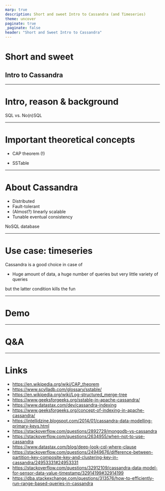 ```yaml
---
marp: true
description: Short and sweet Intro to Cassandra (and Timeseries)
theme: uncover
paginate: true
_paginate: false
header: "Short and Sweet Intro to Cassandra"
---
```


# Short and sweet

## Intro to Cassandra

---

# Intro, reason & background

SQL vs. No(n)SQL

---

# Important theoretical concepts

- CAP theorem (!)

- SSTable

---

# About Cassandra

- Distributed
- Fault-tolerant
- (Almost?) linearly scalable
- Tunable eventual consistency

NoSQL database

---

# Use case: timeseries

Cassandra is a good choice in case of

- Huge amount of data, a huge number of queries but very little variety of queries

but the latter condition kills the fun

---

# Demo

<!--
select * from measurements where meter_id = 1 and day = '2023-01-01';

select * from measurements where meter_id = 1 and day = '2023-01-01';

select max (day) from measurements;
-->

---

# Q&A

---

# Links

- https://en.wikipedia.org/wiki/CAP_theorem
- https://www.scylladb.com/glossary/sstable/
- https://en.wikipedia.org/wiki/Log-structured_merge-tree
- https://www.geeksforgeeks.org/sstable-in-apache-cassandra/
- https://www.datastax.com/dev/cassandra-indexing
- https://www.geeksforgeeks.org/concept-of-indexing-in-apache-cassandra/
- https://intellidzine.blogspot.com/2014/01/cassandra-data-modelling-primary-keys.html
- https://stackoverflow.com/questions/2892729/mongodb-vs-cassandra
- https://stackoverflow.com/questions/2634955/when-not-to-use-cassandra
- https://www.datastax.com/blog/deep-look-cql-where-clause
- https://stackoverflow.com/questions/24949676/difference-between-partition-key-composite-key-and-clustering-key-in-cassandra/24953331#24953331
- https://stackoverflow.com/questions/32912109/cassandra-data-model-for-sensor-data-value-timestamp/32914199#32914199
- https://dba.stackexchange.com/questions/313576/how-to-efficiently-run-range-based-queries-in-cassandra
